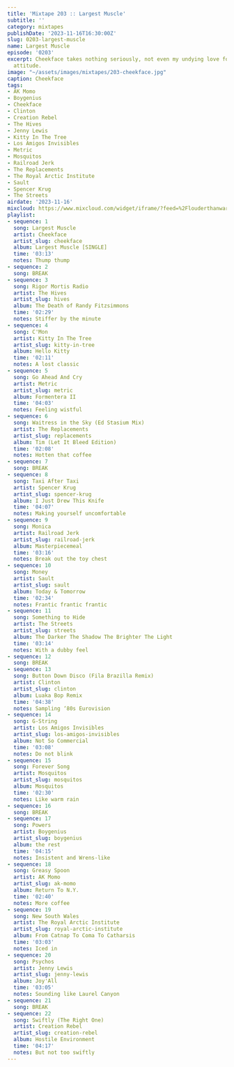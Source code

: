 ```yaml
---
title: 'Mixtape 203 :: Largest Muscle'
subtitle: ''
category: mixtapes
publishDate: '2023-11-16T16:30:00Z'
slug: 0203-largest-muscle
name: Largest Muscle
episode: '0203'
excerpt: Cheekface takes nothing seriously, not even my undying love for their questionable
  attitude.
image: "~/assets/images/mixtapes/203-cheekface.jpg"
caption: Cheekface
tags:
- AK Momo
- Boygenius
- Cheekface
- Clinton
- Creation Rebel
- The Hives
- Jenny Lewis
- Kitty In The Tree
- Los Amigos Invisibles
- Metric
- Mosquitos
- Railroad Jerk
- The Replacements
- The Royal Arctic Institute
- Sault
- Spencer Krug
- The Streets
airdate: '2023-11-16'
mixcloud: https://www.mixcloud.com/widget/iframe/?feed=%2Flouderthanwar%2Fthe-mixtape-203-largest-muscle-2023-11-18%2F&hide_artwork=1&hide_cover=1
playlist:
- sequence: 1
  song: Largest Muscle
  artist: Cheekface
  artist_slug: cheekface
  album: Largest Muscle [SINGLE]
  time: '03:13'
  notes: Thump thump
- sequence: 2
  song: BREAK
- sequence: 3
  song: Rigor Mortis Radio
  artist: The Hives
  artist_slug: hives
  album: The Death of Randy Fitzsimmons
  time: '02:29'
  notes: Stiffer by the minute
- sequence: 4
  song: C'Mon
  artist: Kitty In The Tree
  artist_slug: kitty-in-tree
  album: Hello Kitty
  time: '02:11'
  notes: A lost classic
- sequence: 5
  song: Go Ahead And Cry
  artist: Metric
  artist_slug: metric
  album: Formentera II
  time: '04:03'
  notes: Feeling wistful
- sequence: 6
  song: Waitress in the Sky (Ed Stasium Mix)
  artist: The Replacements
  artist_slug: replacements
  album: Tim (Let It Bleed Edition)
  time: '02:08'
  notes: Hotten that coffee
- sequence: 7
  song: BREAK
- sequence: 8
  song: Taxi After Taxi
  artist: Spencer Krug
  artist_slug: spencer-krug
  album: I Just Drew This Knife
  time: '04:07'
  notes: Making yourself uncomfortable
- sequence: 9
  song: Monica
  artist: Railroad Jerk
  artist_slug: railroad-jerk
  album: Masterpiecemeal
  time: '03:16'
  notes: Break out the toy chest
- sequence: 10
  song: Money
  artist: Sault
  artist_slug: sault
  album: Today & Tomorrow
  time: '02:34'
  notes: Frantic frantic frantic
- sequence: 11
  song: Something to Hide
  artist: The Streets
  artist_slug: streets
  album: The Darker The Shadow The Brighter The Light
  time: '03:14'
  notes: With a dubby feel
- sequence: 12
  song: BREAK
- sequence: 13
  song: Button Down Disco (Fila Brazilla Remix)
  artist: Clinton
  artist_slug: clinton
  album: Luaka Bop Remix
  time: '04:38'
  notes: Sampling ‘80s Eurovision
- sequence: 14
  song: G-String
  artist: Los Amigos Invisibles
  artist_slug: los-amigos-invisibles
  album: Not So Commercial
  time: '03:08'
  notes: Do not blink
- sequence: 15
  song: Forever Song
  artist: Mosquitos
  artist_slug: mosquitos
  album: Mosquitos
  time: '02:30'
  notes: Like warm rain
- sequence: 16
  song: BREAK
- sequence: 17
  song: Powers
  artist: Boygenius
  artist_slug: boygenius
  album: the rest
  time: '04:15'
  notes: Insistent and Wrens-like
- sequence: 18
  song: Greasy Spoon
  artist: AK Momo
  artist_slug: ak-momo
  album: Return To N.Y.
  time: '02:40'
  notes: More coffee
- sequence: 19
  song: New South Wales
  artist: The Royal Arctic Institute
  artist_slug: royal-arctic-institute
  album: From Catnap To Coma To Catharsis
  time: '03:03'
  notes: Iced in
- sequence: 20
  song: Psychos
  artist: Jenny Lewis
  artist_slug: jenny-lewis
  album: Joy'All
  time: '03:05'
  notes: Sounding like Laurel Canyon
- sequence: 21
  song: BREAK
- sequence: 22
  song: Swiftly (The Right One)
  artist: Creation Rebel
  artist_slug: creation-rebel
  album: Hostile Environment
  time: '04:17'
  notes: But not too swiftly
---
```


